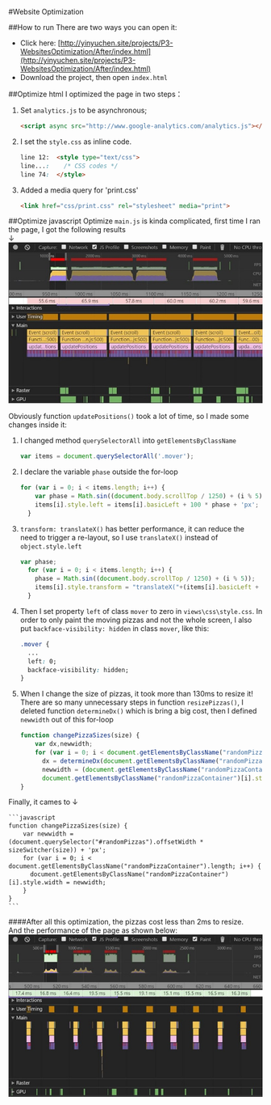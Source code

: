 #Website Optimization

##How to run
There are two ways you can open it:

* Click here: [http://yinyuchen.site/projects/P3-WebsitesOptimization/After/index.html](http://yinyuchen.site/projects/P3-WebsitesOptimization/After/index.html) 
* Download the project, then open `index.html`  

##Optimize html
I optimized the page in two steps：  

1. Set `analytics.js` to be asynchronous; 

    ```html
    <script async src="http://www.google-analytics.com/analytics.js"></script>
    ```
2. I set the `style.css` as inline code.

    ```html
    line 12:  <style type="text/css">
    line...:    /* CSS codes */
    line 74:  </style>
    ```
3. Added a media query for 'print.css'

    ```html
    <link href="css/print.css" rel="stylesheet" media="print">
    ```

##Optimize javascript
Optimize `main.js` is kinda complicated, first time I ran the page, I got the following results  
↓  
![beforeOptimization](views/images/beforeOptimization.JPG)  

Obviously function `updatePositions()` took a lot of time, so I made some changes inside it:

1. I changed method `querySelectorAll` into `getElementsByClassName`

    ```javascript
    var items = document.querySelectorAll('.mover');
    ```
2. I declare the variable `phase` outside the for-loop

    ```javascript
    for (var i = 0; i < items.length; i++) {
        var phase = Math.sin((document.body.scrollTop / 1250) + (i % 5));
        items[i].style.left = items[i].basicLeft + 100 * phase + 'px';
      }
    ```
3. `transform: translateX()` has better performance, it can reduce the need to trigger a re-layout, so I use `translateX()` instead of `object.style.left`

    ```javascript
    var phase;
      for (var i = 0; i < items.length; i++) {
        phase = Math.sin((document.body.scrollTop / 1250) + (i % 5));
        items[i].style.transform = "translateX("+(items[i].basicLeft + 100 * phase)+"px)";
      }
    ```

4. Then I set property `left` of class `mover` to zero in `views\css\style.css`. In order to only paint the moving pizzas and not the whole screen, I also put `backface-visibility: hidden` in class `mover`, like this:

    ```css
    .mover {
      ...
      left: 0;
      backface-visibility: hidden;
    }
    ```

5. When I change the size of pizzas, it took more than 130ms to resize it! 
   There are so many unnecessary steps in function `resizePizzas()`, I deleted function
  `determineDx()` which is bring a big cost, then I defined `newwidth` out of this for-loop

    ```javascript
    function changePizzaSizes(size) {
        var dx,newwidth;
        for (var i = 0; i < document.getElementsByClassName("randomPizzaContainer").length; i++) {
          dx = determineDx(document.getElementsByClassName("randomPizzaContainer")[i], size);
          newwidth = (document.getElementsByClassName("randomPizzaContainer")[i].offsetWidth + dx) + 'px';
          document.getElementsByClassName("randomPizzaContainer")[i].style.width = newwidth;
    }
    ```
Finally, it cames to ↓

    ```javascript
    function changePizzaSizes(size) {
        var newwidth = (document.querySelector("#randomPizzas").offsetWidth * sizeSwitcher(size)) + 'px';
        for (var i = 0; i < document.getElementsByClassName("randomPizzaContainer").length; i++) {
          document.getElementsByClassName("randomPizzaContainer")[i].style.width = newwidth;
        }
    }
    ```

####After all this optimization, the pizzas cost less than 2ms to resize. <br>And the performance of the page as shown below:
![afterOptimization](views/images/afterOptimization.JPG)  


